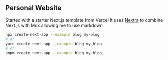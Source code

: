 ## Personal Website



Started with a starter Next.js template from Vercel
It uses [Nextra](https://nextra.site/) to combine Next.js with Mdx allowing me to use markdown

```bash
npx create-next-app --example blog my-blog
# or
yarn create next-app --example blog my-blog
# or
pnpm create next-app --example blog my-blog
```

